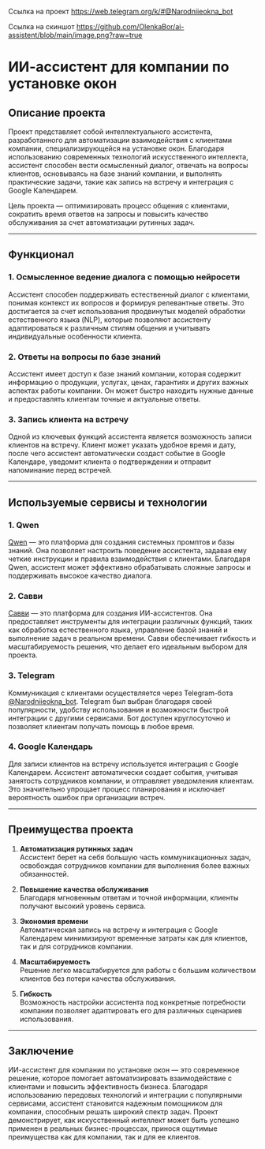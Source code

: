 Ссылка на проект https://web.telegram.org/k/#@Narodniieokna_bot

Ссылка на скиншот https://github.com/OlenkaBor/ai-assistent/blob/main/image.png?raw=true

# ИИ-ассистент для компании по установке окон

## Описание проекта

Проект представляет собой интеллектуального ассистента, разработанного для автоматизации взаимодействия с клиентами компании, специализирующейся на установке окон. Благодаря использованию современных технологий искусственного интеллекта, ассистент способен вести осмысленный диалог, отвечать на вопросы клиентов, основываясь на базе знаний компании, и выполнять практические задачи, такие как запись на встречу и интеграция с Google Календарем.

Цель проекта — оптимизировать процесс общения с клиентами, сократить время ответов на запросы и повысить качество обслуживания за счет автоматизации рутинных задач.

---

## Функционал

### 1. Осмысленное ведение диалога с помощью нейросети
Ассистент способен поддерживать естественный диалог с клиентами, понимая контекст их вопросов и формируя релевантные ответы. Это достигается за счет использования продвинутых моделей обработки естественного языка (NLP), которые позволяют ассистенту адаптироваться к различным стилям общения и учитывать индивидуальные особенности клиента.

### 2. Ответы на вопросы по базе знаний
Ассистент имеет доступ к базе знаний компании, которая содержит информацию о продукции, услугах, ценах, гарантиях и других важных аспектах работы компании. Он может быстро находить нужные данные и предоставлять клиентам точные и актуальные ответы.

### 3. Запись клиента на встречу
Одной из ключевых функций ассистента является возможность записи клиентов на встречу. Клиент может указать удобное время и дату, после чего ассистент автоматически создаст событие в Google Календаре, уведомит клиента о подтверждении и отправит напоминание перед встречей.

---

## Используемые сервисы и технологии

### 1. **Qwen**
[Qwen](https://chat.qwen.ai/) — это платформа для создания системных промптов и базы знаний. Она позволяет настроить поведение ассистента, задавая ему четкие инструкции и правила взаимодействия с клиентами. Благодаря Qwen, ассистент может эффективно обрабатывать сложные запросы и поддерживать высокое качество диалога.

### 2. **Савви**
[Савви](https://suvvy.ai/) — это платформа для создания ИИ-ассистентов. Она предоставляет инструменты для интеграции различных функций, таких как обработка естественного языка, управление базой знаний и выполнение задач в реальном времени. Савви обеспечивает гибкость и масштабируемость решения, что делает его идеальным выбором для проекта.

### 3. **Telegram**
Коммуникация с клиентами осуществляется через Telegram-бота [@Narodniieokna_bot](https://web.telegram.org/k/#@Narodniieokna_bot). Telegram был выбран благодаря своей популярности, удобству использования и возможности быстрой интеграции с другими сервисами. Бот доступен круглосуточно и позволяет клиентам получать помощь в любое время.

### 4. **Google Календарь**
Для записи клиентов на встречу используется интеграция с Google Календарем. Ассистент автоматически создает события, учитывая занятость сотрудников компании, и отправляет уведомления клиентам. Это значительно упрощает процесс планирования и исключает вероятность ошибок при организации встреч.

---

## Преимущества проекта

1. **Автоматизация рутинных задач**  
   Ассистент берет на себя большую часть коммуникационных задач, освобождая сотрудников компании для выполнения более важных обязанностей.

2. **Повышение качества обслуживания**  
   Благодаря мгновенным ответам и точной информации, клиенты получают высокий уровень сервиса.

3. **Экономия времени**  
   Автоматическая запись на встречу и интеграция с Google Календарем минимизируют временные затраты как для клиентов, так и для сотрудников компании.

4. **Масштабируемость**  
   Решение легко масштабируется для работы с большим количеством клиентов без потери качества обслуживания.

5. **Гибкость**  
   Возможность настройки ассистента под конкретные потребности компании позволяет адаптировать его для различных сценариев использования.

---

## Заключение

ИИ-ассистент для компании по установке окон — это современное решение, которое помогает автоматизировать взаимодействие с клиентами и повысить эффективность бизнеса. Благодаря использованию передовых технологий и интеграции с популярными сервисами, ассистент становится надежным помощником для компании, способным решать широкий спектр задач. Проект демонстрирует, как искусственный интеллект может быть успешно применен в реальных бизнес-процессах, принося ощутимые преимущества как для компании, так и для ее клиентов.
